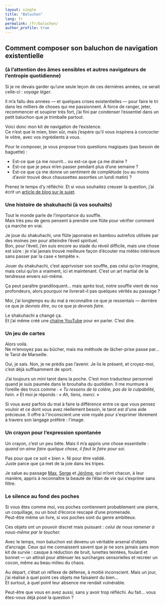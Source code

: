 ```yaml
---
layout: single
title: "Baluchon"
lang: fr
permalink: /fr/baluchon/
author_profile: true
---
```


## Comment composer son baluchon de navigation existentielle 
### (à l’attention des âmes sensibles et autres navigateurs de l’entropie quotidienne)

Si je ne devais garder qu’une seule leçon de ces dernières années, ce serait celle-ci : _voyage léger_.

Il m’a fallu des années — et quelques crises existentielles — pour faire le tri dans les milliers de choses qui me passionnent. À force de ranger, jeter, recommencer et soupirer très fort, j’ai fini par condenser l’essentiel dans un petit baluchon que je trimballe partout.  

Voici donc mon kit de navigation de l’existence. <br />
Ce n’est que le mien, bien sûr, mais j’espère qu’il vous inspirera à concocter le vôtre, avec vos ingrédients à vous.

Pour le composer, je vous propose trois questions magiques (pas besoin de baguette) : <br />
- Est-ce que ça me nourrit… ou est-ce que ça me draine ?
- Est-ce que je peux m’en passer pendant plus d’une semaine ?
- Est-ce que ça me donne un sentiment de complétude (ou au moins d’avoir trouvé deux chaussettes assorties un lundi matin) ?

Prenez le temps d’y réfléchir. Et si vous souhaitez creuser la question, j’ai écrit un [article de blog sur le sujet](/debusquer-essentiel-chaos/).

### Une histoire de shakuhachi (à vos souhaits)

Tout le monde parle de l’importance du souffle. <br />
Mais très peu de gens pensent à prendre une flûte pour vérifier comment ça marche en vrai.

Je joue du shakuhachi, une flûte japonaise en bambou autrefois utilisée par des moines zen pour atteindre l’éveil spirituel. <br />
Bon, pour l’éveil, j’en suis encore au stade du réveil difficile, mais une chose est sûre : je n’ai jamais trouvé meilleure façon d’écouter ma météo intérieure sans passer par la case « tempête ».

Jouer du shakuhachi, c’est apprivoiser son souffle, pas celui qu’on imagine, mais celui qu’on a vraiment, ici et maintenant. C’est un art martial de la tendresse envers soi-même.

Ça peut paraître grandiloquent… mais après tout, notre souffle vient de nos profondeurs, alors pourquoi ne livrerait-il pas quelques vérités au passage ?

Moi, j’ai longtemps eu du mal à reconnaître ce que je ressentais — derrière ce que je _devrais être_, ou ce que je _devrais faire_.

Le shakuhachi a changé ça. <br />
Et j’ai même créé une [chaîne YouTube](https://www.youtube.com/@ShakuhachiDiaries-v4d) pour en parler. C’est dire.

### Un jeu de cartes

Alors voilà. <br />
Ne m’envoyez pas au bûcher, mais ma méthode de lâcher-prise passe par… le Tarot de Marseille.

Oui, je sais. Non, je ne prédis pas l’avenir. Je lis le présent, et croyez-moi, c’est déjà suffisamment de sport.

J’ai toujours un mini tarot dans la poche. C’est mon traducteur personnel quand je suis paumée dans le brouhaha du quotidien. Il me murmure à l’oreille des trucs comme : _« Tu ressens de la colère, pas de la culpabilité, hein. »_ Et moi je réponds : _« Ah, tiens, merci. »_

Si vous avez parfois du mal à faire la différence entre ce que vous pensez vouloir et ce dont vous avez réellement besoin, le tarot est d'une aide précieuse. Il offre à l'inconscient une voie royale pour s'exprimer librement à travers son langage préféré : l'image.

### Un crayon pour l’expression spontanée

Un crayon, c’est un peu bête. Mais il m’a appris une chose essentielle :<br />
_quand on aime faire quelque chose, il faut le faire pour soi._

Pas pour que ce soit « bien ». Ni pour être validé. <br />
Juste parce que ça met de la joie dans les tripes.

Je salue au passage [Max](https://leshumains.com/max/), [Serge](https://dessinspontane.be/en/) et [Jérôme](https://www.mesters.be), qui m’ont chacun, à leur manière, appris à reconnaître la beauté de l’élan de vie qui s’exprime sans filtre.

### Le silence au fond des poches

Si vous êtes comme moi, vos poches contiennent probablement une pierre, un coquillage, ou un bout d’écorce rescapé d’une promenade. <br />
Peut-être même un livre, si vos poches sont du genre ambitieux.

Ces objets ont un pouvoir discret mais puissant : _celui de nous ramener à nous-même par le toucher._

Avec le temps, mon baluchon est devenu un véritable arsenal d’objets d’ancrage. Ceux qui me connaissent savent que je ne sors jamais sans mon kit de survie : casque à réduction de bruit, lunettes teintées, foulard et bonnet — un attirail pour atténuer les surcharges sensorielles et recréer un cocon, même au beau milieu du chaos.

Au départ, c’était un réflexe de défense, à moitié inconscient. Mais un jour, j’ai réalisé à quel point ces objets me faisaient du bien…<br />
Et surtout, à quel point leur absence me rendait vulnérable.

Peut-être que vous en avez aussi, sans y avoir trop réfléchi.
Au fait… vous êtes-vous déjà posé la question ?

